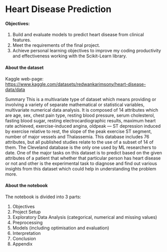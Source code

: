 # Heart Disease Prediction

#### Objectives:

1) Build and evaluate models to predict heart disease from clinical features.
2) Meet the requirements of the final project.
3) Achieve personal learning objectives to improve my coding productivity and effectiveness working with the Scikit-Learn library.

#### About the dataset

Kaggle web-page: https://www.kaggle.com/datasets/redwankarimsony/heart-disease-data/data

Summary
This is a multivariate type of dataset which means providing or involving a variety of separate mathematical or statistical variables, multivariate numerical data analysis. It is composed of 14 attributes which are age, sex, chest pain type, resting blood pressure, serum cholesterol, fasting blood sugar, resting electrocardiographic results, maximum heart rate achieved, exercise-induced angina, oldpeak — ST depression induced by exercise relative to rest, the slope of the peak exercise ST segment, number of major vessels and Thalassemia. This database includes 76 attributes, but all published studies relate to the use of a subset of 14 of them. The Cleveland database is the only one used by ML researchers to date. One of the major tasks on this dataset is to predict based on the given attributes of a patient that whether that particular person has heart disease or not and other is the experimental task to diagnose and find out various insights from this dataset which could help in understanding the problem more.

#### About the notebook

The notebook is divided into 3 parts:
1) Objectives
2) Project Setup
3) Exploratory Data Analysis (categorical, numerical and missing values)
4) Preprocessing
5) Models (including optimisation and evaluation)
6) Interpretation
7) Conclusion
8) Appendix
